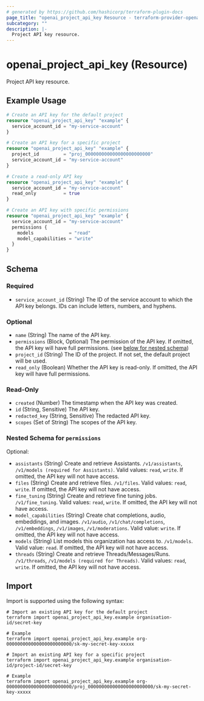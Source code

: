 ```yaml
---
# generated by https://github.com/hashicorp/terraform-plugin-docs
page_title: "openai_project_api_key Resource - terraform-provider-openai"
subcategory: ""
description: |-
  Project API key resource.
---
```


# openai_project_api_key (Resource)

Project API key resource.

## Example Usage

```terraform
# Create an API key for the default project
resource "openai_project_api_key" "example" {
  service_account_id = "my-service-account"
}

# Create an API key for a specific project
resource "openai_project_api_key" "example" {
  project_id         = "proj_000000000000000000000000"
  service_account_id = "my-service-account"
}

# Create a read-only API key
resource "openai_project_api_key" "example" {
  service_account_id = "my-service-account"
  read_only          = true
}

# Create an API key with specific permissions
resource "openai_project_api_key" "example" {
  service_account_id = "my-service-account"
  permissions {
    models             = "read"
    model_capabilities = "write"
  }
}
```

<!-- schema generated by tfplugindocs -->
## Schema

### Required

- `service_account_id` (String) The ID of the service account to which the API key belongs. IDs can include letters, numbers, and hyphens.

### Optional

- `name` (String) The name of the API key.
- `permissions` (Block, Optional) The permission of the API key. If omitted, the API key will have full permissions. (see [below for nested schema](#nestedblock--permissions))
- `project_id` (String) The ID of the project. If not set, the default project will be used.
- `read_only` (Boolean) Whether the API key is read-only. If omitted, the API key will have full permissions.

### Read-Only

- `created` (Number) The timestamp when the API key was created.
- `id` (String, Sensitive) The API key.
- `redacted_key` (String, Sensitive) The redacted API key.
- `scopes` (Set of String) The scopes of the API key.

<a id="nestedblock--permissions"></a>
### Nested Schema for `permissions`

Optional:

- `assistants` (String) Create and retrieve Assistants. `/v1/assistants`, `/v1/models (required for Assistants)`. Valid values: `read`, `write`. If omitted, the API key will not have access.
- `files` (String) Create and retrieve files. `/v1/files`. Valid values: `read`, `write`. If omitted, the API key will not have access.
- `fine_tuning` (String) Create and retrieve fine tuning jobs. `/v1/fine_tuning`. Valid values: `read`, `write`. If omitted, the API key will not have access.
- `model_capabilities` (String) Create chat completions, audio, embeddings, and images. `/v1/audio`, `/v1/chat/completions`, `/v1/embeddings`, `/v1/images`, `/v1/moderations`. Valid value: `write`. If omitted, the API key will not have access.
- `models` (String) List models this organization has access to. `/v1/models`. Valid value: `read`. If omitted, the API key will not have access.
- `threads` (String) Create and retrieve Threads/Messages/Runs. `/v1/threads`, `/v1/models (required for Threads)`. Valid values: `read`, `write`. If omitted, the API key will not have access.

## Import

Import is supported using the following syntax:

```shell
# Import an existing API key for the default project
terraform import openai_project_api_key.example organisation-id/secret-key

# Example
terraform import openai_project_api_key.example org-000000000000000000000000/sk-my-secret-key-xxxxx

# Import an existing API key for a specific project
terraform import openai_project_api_key.example organisation-id/project-id/secret-key

# Example
terraform import openai_project_api_key.example org-000000000000000000000000/proj_000000000000000000000000/sk-my-secret-key-xxxxx
```
